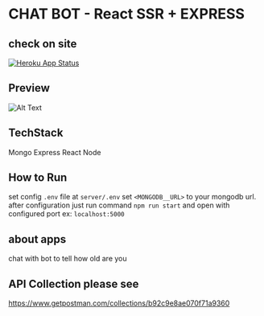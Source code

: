 # CHAT BOT - React SSR + EXPRESS
## check on site
[![Heroku App Status](http://heroku-shields.herokuapp.com/chat-bot-ganz)](https://chat-bot-ganz.herokuapp.com)
## Preview
![Alt Text](https://media.giphy.com/media/sEyhCJrFQjOgCuxDVg/source.gif)
## TechStack
Mongo Express React Node

## How to Run
set config `.env` file at `server/.env`
set `<MONGODB__URL>` to your mongodb url.
after configuration just run command
`npm run start` 
and open with configured port ex: `localhost:5000`
## about apps
chat with bot to tell how old are you 
 
## API Collection please see
https://www.getpostman.com/collections/b92c9e8ae070f71a9360

